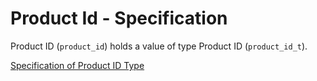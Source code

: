 # Product Id - Specification

Product ID (`product_id`) holds a value of type Product ID (`product_id_t`).

[Specification of Product ID Type](../product_id-spec.en.md)
